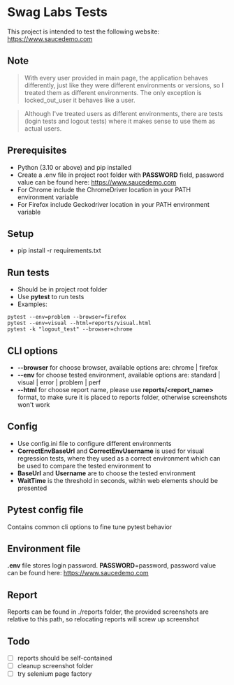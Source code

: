 # Swag Labs Tests
This project is intended to test the following website: https://www.saucedemo.com

## Note
> With every user provided in main page, the application behaves differently, just like they were different environments 
or versions, so I treated them as different environments. The only exception is locked_out_user it behaves like a user.

> Although I've treated users as different environments, there are tests (login tests and logout tests) where it makes sense 
to use them as actual users.

## Prerequisites
- Python (3.10 or above) and pip installed
- Create a .env file in project root folder with **PASSWORD** field, password value can be found here: https://www.saucedemo.com
- For Chrome include the ChromeDriver location in your PATH environment variable
- For Firefox include Geckodriver location in your PATH environment variable

## Setup
- pip install -r requirements.txt

## Run tests
- Should be in project root folder 
- Use **pytest** to run tests
- Examples:
```
pytest --env=problem --browser=firefox
pytest --env=visual --html=reports/visual.html
pytest -k "logout_test" --browser=chrome
```

## CLI options
- **--browser** for choose browser, available options are: chrome | firefox
- **--env** for choose tested environment, available options are: standard | visual | error | problem | perf
- **--html** for choose report name, please use **reports/<report_name>** format, to make sure it is placed to reports folder, otherwise screenshots won't work

## Config
- Use config.ini file to configure different environments
- **CorrectEnvBaseUrl** and **CorrectEnvUsername** is used for visual regression tests, where they used as a correct environment which can be used to compare the tested environment to
- **BaseUrl** and **Username** are to choose the tested environment
- **WaitTime** is the threshold in seconds, within web elements should be presented

## Pytest config file
Contains common cli options to fine tune pytest behavior

## Environment file
**.env** file stores login password. **PASSWORD**=password, password value can be found here: https://www.saucedemo.com

## Report
Reports can be found in ./reports folder, the provided screenshots are relative to this path, so relocating reports will 
screw up screenshot 

## Todo
- [ ] reports should be self-contained
- [ ] cleanup screenshot folder
- [ ] try selenium page factory